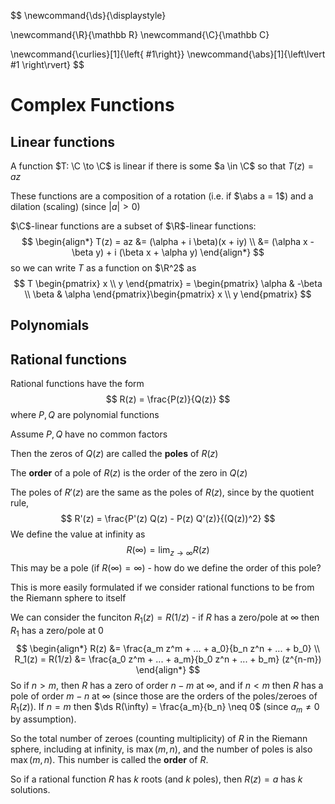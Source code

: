 $$
\newcommand{\ds}{\displaystyle}

\newcommand{\R}{\mathbb R}
\newcommand{\C}{\mathbb C}

\newcommand{\curlies}[1]{\left\{ #1\right\}}
\newcommand{\abs}[1]{\left\lvert #1 \right\rvert}
$$

# Complex Functions

## Linear functions

A function $T: \C \to \C$ is linear if there is some $a \in \C$ so that $T(z) = az$

These functions are a composition of a rotation (i.e. if $\abs a = 1$) and a dilation (scaling)  (since $|a| > 0$)

$\C$-linear functions are a subset of $\R$-linear functions:
$$
\begin{align*}
T(z) = az &= (\alpha + i \beta)(x + iy) \\
&= (\alpha x - \beta y) + i (\beta x + \alpha y)
\end{align*}
$$
so we can write $T$ as a function on $\R^2$ as
$$
T \begin{pmatrix} x \\ y \end{pmatrix} = \begin{pmatrix} \alpha & -\beta \\ \beta & \alpha \end{pmatrix}\begin{pmatrix} x \\ y \end{pmatrix}
$$

## Polynomials

## Rational functions

Rational functions have the form
$$
R(z) = \frac{P(z)}{Q(z)}
$$
where $P, Q$ are polynomial functions

Assume $P, Q$ have no common factors

Then the zeros of $Q(z)$ are called the **poles** of $R(z)$

The **order** of a pole of $R(z)$ is the order of the zero in $Q(z)$

The poles of $R'(z)$ are the same as the poles of $R(z)$, since by the quotient rule,
$$
R'(z) = \frac{P'(z) Q(z) - P(z) Q'(z)}{(Q(z))^2}
$$
We define the value at infinity as
$$
R(\infty) = \lim_{z \to \infty} R(z)
$$
This may be a pole (if $R(\infty) = \infty$) - how do we define the order of this pole?

This is more easily formulated if we consider rational functions to be from the Riemann sphere to itself

We can consider the funciton $R_1(z) = R(1/z)$ - if $R$ has a zero/pole at $\infty$ then $R_1$ has a zero/pole at $0$
$$
\begin{align*}
R(z) &= \frac{a_m z^m + ... + a_0}{b_n z^n + ... + b_0} \\
R_1(z) = R(1/z) &= \frac{a_0 z^m + ... + a_m}{b_0 z^n + ... + b_m} (z^{n-m})
\end{align*}
$$
So if $n > m$, then $R$ has a zero of order $n-m$ at $\infty$, and if $n < m$ then $R$ has a pole of order $m - n$ at $\infty$ (since those are the orders of the poles/zeroes of $R_1(z)$). If $n = m$ then $\ds R(\infty) = \frac{a_m}{b_n} \neq 0$ (since $a_m \neq 0$ by assumption).

So the total number of zeroes (counting multiplicity) of $R$ in the Riemann sphere, including at infinity, is $\max(m, n)$, and the number of poles is also $\max(m, n)$. This number is called the **order** of $R$.

So if a rational function $R$ has $k$ roots (and $k$ poles), then $R(z) = a$ has $k$ solutions.